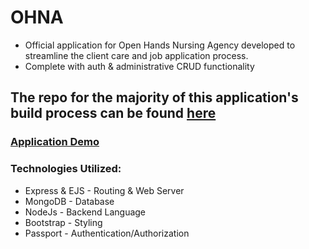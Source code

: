 # OHNA
- Official application for Open Hands Nursing Agency developed to streamline the client care and job application process.
- Complete with auth & administrative CRUD functionality

## The repo for the majority of this application's build process can be found [here](https://github.com/JMcc888/closed-feet)

### [Application Demo](https://ohna-demo.onrender.com)

### Technologies Utilized:
- Express & EJS - Routing & Web Server
- MongoDB - Database
- NodeJs - Backend Language
- Bootstrap - Styling
- Passport - Authentication/Authorization